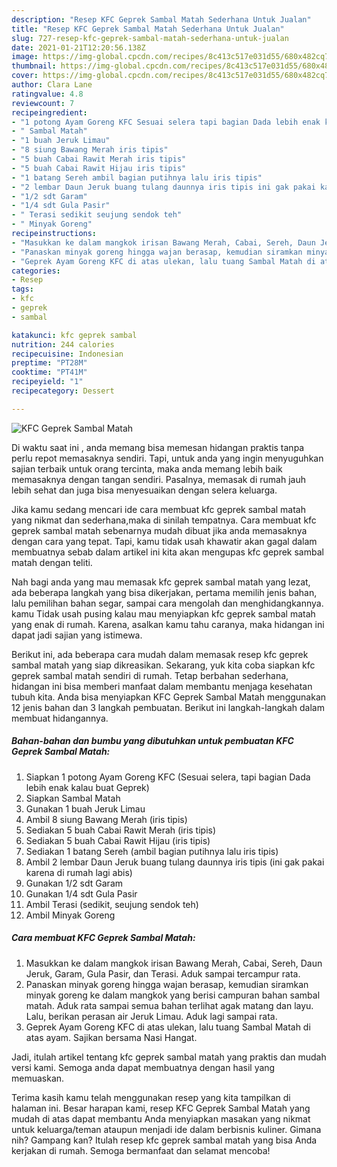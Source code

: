 ```yaml
---
description: "Resep KFC Geprek Sambal Matah Sederhana Untuk Jualan"
title: "Resep KFC Geprek Sambal Matah Sederhana Untuk Jualan"
slug: 727-resep-kfc-geprek-sambal-matah-sederhana-untuk-jualan
date: 2021-01-21T12:20:56.138Z
image: https://img-global.cpcdn.com/recipes/8c413c517e031d55/680x482cq70/kfc-geprek-sambal-matah-foto-resep-utama.jpg
thumbnail: https://img-global.cpcdn.com/recipes/8c413c517e031d55/680x482cq70/kfc-geprek-sambal-matah-foto-resep-utama.jpg
cover: https://img-global.cpcdn.com/recipes/8c413c517e031d55/680x482cq70/kfc-geprek-sambal-matah-foto-resep-utama.jpg
author: Clara Lane
ratingvalue: 4.8
reviewcount: 7
recipeingredient:
- "1 potong Ayam Goreng KFC Sesuai selera tapi bagian Dada lebih enak kalau buat Geprek"
- " Sambal Matah"
- "1 buah Jeruk Limau"
- "8 siung Bawang Merah iris tipis"
- "5 buah Cabai Rawit Merah iris tipis"
- "5 buah Cabai Rawit Hijau iris tipis"
- "1 batang Sereh ambil bagian putihnya lalu iris tipis"
- "2 lembar Daun Jeruk buang tulang daunnya iris tipis ini gak pakai karena di rumah lagi abis"
- "1/2 sdt Garam"
- "1/4 sdt Gula Pasir"
- " Terasi sedikit seujung sendok teh"
- " Minyak Goreng"
recipeinstructions:
- "Masukkan ke dalam mangkok irisan Bawang Merah, Cabai, Sereh, Daun Jeruk, Garam, Gula Pasir, dan Terasi. Aduk sampai tercampur rata."
- "Panaskan minyak goreng hingga wajan berasap, kemudian siramkan minyak goreng ke dalam mangkok yang berisi campuran bahan sambal matah. Aduk rata sampai semua bahan terlihat agak matang dan layu. Lalu, berikan perasan air Jeruk Limau. Aduk lagi sampai rata."
- "Geprek Ayam Goreng KFC di atas ulekan, lalu tuang Sambal Matah di atas ayam. Sajikan bersama Nasi Hangat."
categories:
- Resep
tags:
- kfc
- geprek
- sambal

katakunci: kfc geprek sambal 
nutrition: 244 calories
recipecuisine: Indonesian
preptime: "PT28M"
cooktime: "PT41M"
recipeyield: "1"
recipecategory: Dessert

---
```



![KFC Geprek Sambal Matah](https://img-global.cpcdn.com/recipes/8c413c517e031d55/680x482cq70/kfc-geprek-sambal-matah-foto-resep-utama.jpg)

Di waktu  saat ini , anda memang bisa memesan hidangan praktis tanpa perlu repot memasaknya sendiri. Tapi, untuk anda yang ingin menyuguhkan sajian terbaik untuk orang tercinta, maka anda memang lebih baik memasaknya dengan tangan sendiri. Pasalnya, memasak di rumah jauh lebih sehat dan juga bisa menyesuaikan dengan selera keluarga.

Jika kamu sedang mencari ide cara membuat kfc geprek sambal matah yang nikmat dan sederhana,maka di sinilah tempatnya. Cara membuat kfc geprek sambal matah  sebenarnya mudah dibuat jika anda memasaknya dengan cara yang tepat. Tapi, kamu tidak usah khawatir akan gagal dalam membuatnya 
sebab dalam artikel ini kita akan mengupas kfc geprek sambal matah dengan teliti.  



Nah bagi anda yang mau memasak kfc geprek sambal matah yang lezat, ada beberapa langkah yang bisa dikerjakan, pertama memilih jenis bahan, lalu pemilihan bahan segar, sampai cara mengolah dan menghidangkannya. kamu Tidak usah pusing kalau mau menyiapkan kfc geprek sambal matah yang enak di rumah. Karena, asalkan kamu  tahu caranya, maka hidangan ini dapat jadi sajian yang istimewa.

Berikut ini, ada beberapa cara mudah dalam memasak resep kfc geprek sambal matah yang siap dikreasikan. Sekarang, yuk kita coba siapkan kfc geprek sambal matah sendiri di rumah. Tetap berbahan sederhana, hidangan ini bisa memberi manfaat dalam membantu menjaga kesehatan tubuh kita. Anda bisa menyiapkan KFC Geprek Sambal Matah menggunakan 12 jenis bahan dan 3 langkah pembuatan. Berikut ini langkah-langkah dalam membuat hidangannya.

<!--inarticleads1-->

##### Bahan-bahan dan bumbu yang dibutuhkan untuk pembuatan KFC Geprek Sambal Matah:

1. Siapkan 1 potong Ayam Goreng KFC (Sesuai selera, tapi bagian Dada lebih enak kalau buat Geprek)
1. Siapkan  Sambal Matah
1. Gunakan 1 buah Jeruk Limau
1. Ambil 8 siung Bawang Merah (iris tipis)
1. Sediakan 5 buah Cabai Rawit Merah (iris tipis)
1. Sediakan 5 buah Cabai Rawit Hijau (iris tipis)
1. Sediakan 1 batang Sereh (ambil bagian putihnya lalu iris tipis)
1. Ambil 2 lembar Daun Jeruk buang tulang daunnya iris tipis (ini gak pakai karena di rumah lagi abis)
1. Gunakan 1/2 sdt Garam
1. Gunakan 1/4 sdt Gula Pasir
1. Ambil  Terasi (sedikit, seujung sendok teh)
1. Ambil  Minyak Goreng




<!--inarticleads2-->

##### Cara membuat KFC Geprek Sambal Matah:

1. Masukkan ke dalam mangkok irisan Bawang Merah, Cabai, Sereh, Daun Jeruk, Garam, Gula Pasir, dan Terasi. Aduk sampai tercampur rata.
1. Panaskan minyak goreng hingga wajan berasap, kemudian siramkan minyak goreng ke dalam mangkok yang berisi campuran bahan sambal matah. Aduk rata sampai semua bahan terlihat agak matang dan layu. Lalu, berikan perasan air Jeruk Limau. Aduk lagi sampai rata.
1. Geprek Ayam Goreng KFC di atas ulekan, lalu tuang Sambal Matah di atas ayam. Sajikan bersama Nasi Hangat.




Jadi, itulah artikel tentang  kfc geprek sambal matah  yang praktis dan mudah versi kami. Semoga anda dapat membuatnya dengan hasil yang memuaskan. 

Terima kasih kamu telah menggunakan resep yang kita tampilkan di halaman ini. Besar harapan kami, resep  KFC Geprek Sambal Matah yang mudah di atas dapat membantu Anda menyiapkan masakan yang nikmat untuk keluarga/teman ataupun menjadi ide dalam berbisnis kuliner. Gimana nih? Gampang kan? Itulah resep kfc geprek sambal matah yang bisa Anda kerjakan di rumah. Semoga bermanfaat dan selamat mencoba!

